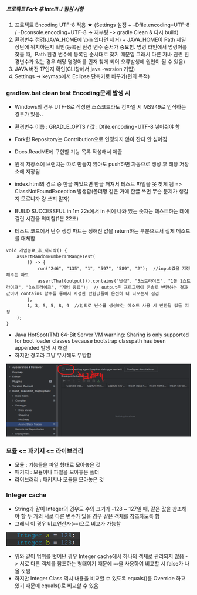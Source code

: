 ##### 프로젝트 Fork 후 Intelli J 점검 사항
1. 프로젝트 Encoding UTF-8 적용 ★
(Settings 설정 + -Dfile.encoding=UTF-8 / -Dconsole.encoding=UTF-8 -> 재부팅 -> gradle Clean & 다시 build)
2. 환경변수 점검(JAVA_HOME에 \bin 있다면 제거) + JAVA_HOME이 Path 제일 상단에 위치하는지 확인(등록된 환경 변수 순서가 중요함. 명령 라인에서 명령어를 찾을 때,  Path 환경 변수에 등록된 순서대로 찾기 때문임 그래서 다른 자바 관련 환경변수가 있는 경우 해당 명령어를 먼저 찾게 되어 오류발생에 원인이 될 수 있음)
3. JAVA 버전 17인지 확인(CLI창에서 java -version 기입)
4. Settings -> keymap에서 Eclipse 단축키로 바꾸기(편의 목적)

### gradlew.bat clean test Encoding문제 발생 시
- Windows의 경우 UTF-8로 작성한 소스코드라도 컴파일 시 MS949로 인식하는 경우가 있음..
- 환경변수 이름 : GRADLE_OPTS / 값 : Dfile.encoding=UTF-8 넣어줘야 함  

- Fork한 Repository는 Contribution으로 인정되지 않아 잔디 안 심어짐
- Docs.ReadME에 구현할 기능 목록 작성해서 제출
- 원격 저장소에 브랜치는 따로 만들지 않아도 push하면 자동으로 생성 후 해당 저장소에 저장됨
- index.html의 경로 중 한글 껴있으면 한글 깨져서 테스트 파일을 못 찾게 됨 
=> ClassNotFoundException 발생함(폴더명 같은 거에 한글 쓰면 무슨 문제가 생길지 모르니까 걍 쓰지 말자)
- BUILD SUCCESSFUL in 1m 22s에서 in 뒤에 나와 있는 숫자는 테스트하는 데에 걸린 시간을 의미함(1분 22초)


- 테스트 코드에서 난수 생성 파트는 정해진 값을 return하는 부분으로서 실제 메소드를 대체함
```
void 게임종료_후_재시작() {  
    assertRandomNumberInRangeTest(  
        () -> {  
            run("246", "135", "1", "597", "589", "2");  //input값을 지정해주는 파트
            assertThat(output()).contains("낫싱", "3스트라이크", "1볼 1스트라이크", "3스트라이크", "게임 종료");  // output은 프로그램이 콘솔로 반환하는 결과값이며 contains 함수를 통해서 지정한 반환값들이 온전히 다 나오는지 점검
        },  
        1, 3, 5, 5, 8, 9  //임의로 난수를 생성하는 메소드 사용 시 반환될 값들 지정
    );  
}
```
- Java HotSpot(TM) 64-Bit Server VM warning: Sharing is only supported for boot loader classes because bootstrap classpath has been appended 발생 시 해결
- 하지만 경고라 그냥 무시해도 무방함

![](../README_resources/Pasted%20image%2020231023143846.png)

### 모듈 <= 패키지 <= 라이브러리
- 모듈 : 기능들을 파일 형태로 모아놓은 것
- 패키지 : 모듈이나 파일을 모아놓은 폴더
- 라이브러리 : 패키지나 모듈을 모아놓은 것

### Integer cache
- String과 같이 Integer의 경우도 수의 크기가 -128 ~ 127일 때, 같은 값을 참조해야 할 두 개의 서로 다른 변수가 있을 경우 같은 객체를 참조하도록 함 
- 그래서 이 경우 비교연산자(`==`)으로 비교가 가능함

![](../README_resources/Pasted%20image%2020231122202801.png)

- 위와 같이 범위를 벗어난 경우 Integer cache에서 하나의 객체로 관리되지 않음 -> 서로 다른 객체를 참조하는 형태이기 때문에 `==`을 사용하여 비교할 시 false가 나올 것임
- 하지만 Integer Class 역시 내용을 비교할 수 있도록 equals()를 Override 하고 있기 때문에 equals()로 비교할 수 있음